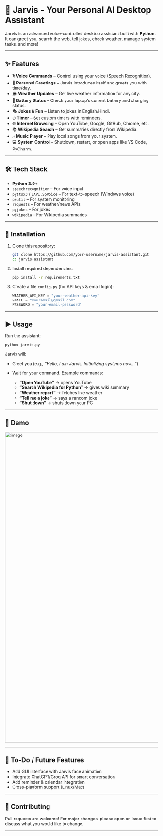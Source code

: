# 🤖 Jarvis - Your Personal AI Desktop Assistant

Jarvis is an advanced voice-controlled desktop assistant built with **Python**.
It can greet you, search the web, tell jokes, check weather, manage system tasks, and more!

---

## ✨ Features

* 🎙️ **Voice Commands** – Control using your voice (Speech Recognition).
* 👋 **Personal Greetings** – Jarvis introduces itself and greets you with time/day.
* 🌦️ **Weather Updates** – Get live weather information for any city.
* 🔋 **Battery Status** – Check your laptop’s current battery and charging status.
* 🎭 **Jokes & Fun** – Listen to jokes in English/Hindi.
* ⏰ **Timer** – Set custom timers with reminders.
* 🌐 **Internet Browsing** – Open YouTube, Google, GitHub, Chrome, etc.
* 📚 **Wikipedia Search** – Get summaries directly from Wikipedia.
* 🎶 **Music Player** – Play local songs from your system.
* 💻 **System Control** – Shutdown, restart, or open apps like VS Code, PyCharm.


---

## 🛠️ Tech Stack

* **Python 3.9+**
* `speechrecognition` – For voice input
* `pyttsx3` / `SAPI.SpVoice` – For text-to-speech (Windows voice)
* `psutil` – For system monitoring
* `requests` – For weather/news APIs
* `pyjokes` – For jokes
* `wikipedia` – For Wikipedia summaries


---

## 🚀 Installation

1. Clone this repository:

   ```bash
   git clone https://github.com/your-username/jarvis-assistant.git
   cd jarvis-assistant
   ```

2. Install required dependencies:

   ```bash
   pip install -r requirements.txt
   ```

3. Create a file `config.py` (for API keys & email login):

   ```python
   WEATHER_API_KEY = "your-weather-api-key"
   EMAIL = "youremail@gmail.com"
   PASSWORD = "your-email-password"
   ```

---

## ▶️ Usage

Run the assistant:

```bash
python jarvis.py
```

Jarvis will:

* Greet you (e.g., *“Hello, I am Jarvis. Initializing systems now…”*)
* Wait for your command. Example commands:

  * **“Open YouTube”** → opens YouTube
  * **“Search Wikipedia for Python”** → gives wiki summary
  * **“Weather report”** → fetches live weather
  * **“Tell me a joke”** → says a random joke
  * **“Shut down”** → shuts down your PC

---

## 📸 Demo

<img width="1536" height="1024" alt="image" src="https://github.com/user-attachments/assets/605a1f91-2db3-4f9d-afce-ea954016217c" />

---

## 📌 To-Do / Future Features

* Add GUI interface with Jarvis face animation
* Integrate ChatGPT/Groq API for smart conversation
* Add reminder & calendar integration
* Cross-platform support (Linux/Mac)

---

## 🤝 Contributing

Pull requests are welcome! For major changes, please open an issue first to discuss what you would like to change.

---

